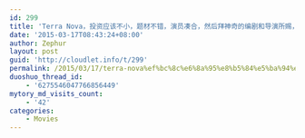```yaml
---
id: 299
title: 'Terra Nova，投资应该不小，题材不错，演员凑合，然后拜神奇的编剧和导演所赐，一部完美的烂剧呈现在我们面前，合理性1/10，表现力1/10…'
date: '2015-03-17T08:43:24+08:00'
author: Zephur
layout: post
guid: 'http://cloudlet.info/t/299'
permalink: /2015/03/17/terra-nova%ef%bc%8c%e6%8a%95%e8%b5%84%e5%ba%94%e8%af%a5%e4%b8%8d%e5%b0%8f%ef%bc%8c%e9%a2%98%e6%9d%90%e4%b8%8d%e9%94%99%ef%bc%8c%e6%bc%94%e5%91%98%e5%87%91%e5%90%88%ef%bc%8c%e7%84%b6%e5%90%8e%e6%8b%9c/
duoshuo_thread_id:
    - '6275546047766856449'
mytory_md_visits_count:
    - '42'
categories:
    - Movies
---
```


